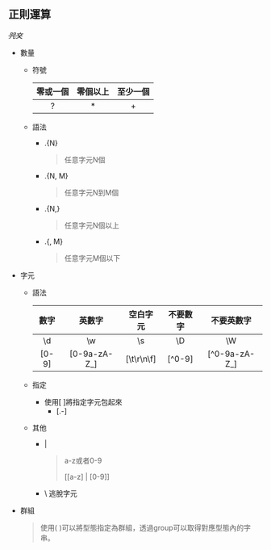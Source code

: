 

## 正則運算

~~*咒文*~~

- 數量

	- 符號

		| 零或一個 | 零個以上 | 至少一個 |
		| :------: | :------: | :------: |
		|    ?     |    \*    |    +     |

	- 語法

		- .{N}

			> 任意字元N個

		- .{N, M}

			> 任意字元N到M個

		- .{N,}

			> 任意字元N個以上

		- .{, M}

			> 任意字元M個以下

- 字元

  - 語法
  	
  	
  	
  	| 數字  |    英數字    |  空白字元  | 不要數字 |  不要英數字   |
  	| :---: | :----------: | :--------: | :------: | :-----------: |
  	|  \d   |      \w      |     \s     |    \D    |      \W       |
  	| [0-9] | [0-9a-zA-Z_] | [\t\r\n\f] |  [^0-9]  | [^0-9a-zA-Z_] |
  	
  - 指定

  	- 使用[ ]將指定字元包起來
  		- [.-] 

  - 其他

  	- |

  		> a-z或者0-9
  		>
  		> [[a-z] | [0-9]]

  	- \ 逃脫字元

- 群組

	> 使用( )可以將型態指定為群組，透過group可以取得對應型態內的字串。

	